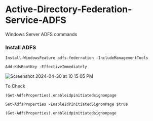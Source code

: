 # Active-Directory-Federation-Service-ADFS
Windows Server ADFS commands


### Install ADFS

```Install-WindowsFeature adfs-federration -IncludeManagementTools```

```Add-KdsRootKey -EffectiveImmediately```



![Screenshot 2024-04-30 at 10 15 05 PM](https://github.com/0xMasud101/Active-Directory-Federation-Service-ADFS/assets/39289859/ff878e3a-37e4-41fb-8dc4-2d8e7de06b31)


To Check

```(Get-AdfsProperties).enableidpinitiatedsignonpage```

```Set-AdfsProperties -EnableIdPInitiatedSignonPage $true```

```(Get-AdfsProperties).enableidpinitiatedsignonpage```


